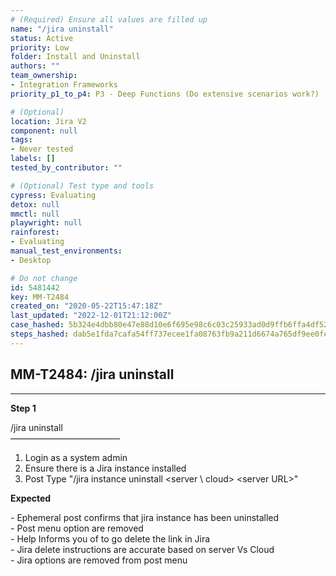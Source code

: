 ```yaml
---
# (Required) Ensure all values are filled up
name: "/jira uninstall"
status: Active
priority: Low
folder: Install and Uninstall
authors: ""
team_ownership:
- Integration Frameworks
priority_p1_to_p4: P3 - Deep Functions (Do extensive scenarios work?)

# (Optional)
location: Jira V2
component: null
tags:
- Never tested
labels: []
tested_by_contributor: ""

# (Optional) Test type and tools
cypress: Evaluating
detox: null
mmctl: null
playwright: null
rainforest:
- Evaluating
manual_test_environments:
- Desktop

# Do not change
id: 5481442
key: MM-T2484
created_on: "2020-05-22T15:47:18Z"
last_updated: "2022-12-01T21:12:00Z"
case_hashed: 5b324e4dbb80e47e88d10e6f695e98c6c03c25933ad0d9ffb6ffa4df5268dda03121da20a46c5d6285db4c47a8f167c2
steps_hashed: dab5e1fda7cafa54ff737ecee1fa08763fb9a211d6674a765df9ee0fcc134cd8f6bc606ea8aa13139bd7f812d8c46451
---
```


<!-- (Auto-generated) Based on frontmatter's "key" and "name" -->

## MM-T2484: /jira uninstall

---

**Step 1**

/jira uninstall\
–––––––––––––––––––––––––

1. Login as a system admin
2. Ensure there is a Jira instance installed
3. Post Type "/jira instance uninstall \<server \ cloud> \<server URL>"

**Expected**

\- Ephemeral post confirms that jira instance has been uninstalled\
\- Post menu option are removed\
\- Help Informs you of to go delete the link in Jira\
\- Jira delete instructions are accurate based on server Vs Cloud\
\- Jira options are removed from post menu
